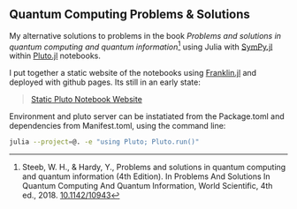 
## Quantum Computing Problems & Solutions

My alternative solutions to problems in the book *Problems and solutions in quantum computing and quantum information*[^1] using Julia with [SymPy.jl](https://github.com/JuliaPy/SymPy.jl) within [Pluto.jl](https://github.com/fonsp/Pluto.jl) notebooks.

I put together a static website of the notebooks using [Franklin.jl](franklinjl.org) and deployed with github pages. Its still in an early state:

> [Static Pluto Notebook Website](https://stefanbringuier.github.io/QuantumComputingProblemSolutions/index.html)


Environment and pluto server can be instatiated from the Package.toml and dependencies from Manifest.toml, using the command line:

```bash
julia --project=@. -e "using Pluto; Pluto.run()"
```


[^1]: Steeb, W. H., & Hardy, Y., Problems and solutions in quantum computing and quantum information (4th Edition). In Problems And Solutions In Quantum Computing And Quantum Information, World Scientific, 4th ed., 2018. [10.1142/10943](https://doi.org/10.1142/10943)